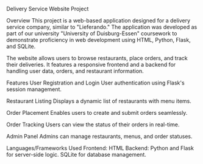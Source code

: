 Delivery Service Website Project

Overview
This project is a web-based application designed for a delivery service company, similar to "Lieferando." The application was developed as part of our university "University of Duisburg-Essen" coursework to 
demonstrate proficiency in web development using HTML, Python, Flask, and SQLite.

The website allows users to browse restaurants, place orders, and track their deliveries. It features a responsive frontend and a backend for handling user data, orders, and restaurant information.

Features
User Registration and Login
User authentication using Flask's session management.

Restaurant Listing
Displays a dynamic list of restaurants with menu items.

Order Placement
Enables users to create and submit orders seamlessly.

Order Tracking
Users can view the status of their orders in real-time.

Admin Panel
Admins can manage restaurants, menus, and order statuses.

Languages/Frameworks Used
Frontend: HTML
Backend: Python and Flask for server-side logic. SQLite for database management.
